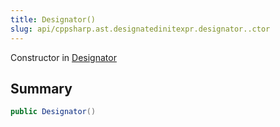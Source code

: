 ```yaml
---
title: Designator()
slug: api/cppsharp.ast.designatedinitexpr.designator..ctor
---
```

Constructor in [Designator](/api/cppsharp/ast/designatedinitexpr/designator)

## Summary



```csharp
public Designator()
```

